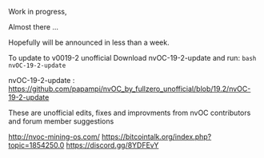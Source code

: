 Work in progress, 

Almost there ... 

Hopefully will be announced in less than a week.



To update to v0019-2 unofficial Download nvOC-19-2-update and run:
```bash nvOC-19-2-update```

nvOC-19-2-update : https://github.com/papampi/nvOC_by_fullzero_unofficial/blob/19.2/nvOC-19-2-update

These are unofficial edits, fixes and improvments from nvOC contributors and forum member suggestions





http://nvoc-mining-os.com/
https://bitcointalk.org/index.php?topic=1854250.0
https://discord.gg/8YDFEvY
